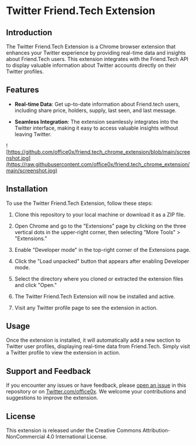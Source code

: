 # Twitter Friend.Tech Extension

## Introduction

The Twitter Friend.Tech Extension is a Chrome browser extension that enhances your Twitter experience by providing real-time data and insights about Friend.Tech users. This extension integrates with the Friend.Tech API to display valuable information about Twitter accounts directly on their Twitter profiles.

## Features

- **Real-time Data**: Get up-to-date information about Friend.tech users, including share price, holders, supply, last seen, and last message.

- **Seamless Integration**: The extension seamlessly integrates into the Twitter interface, making it easy to access valuable insights without leaving Twitter.

![https://github.com/office0x/friend.tech_chrome_extension/blob/main/screenshot.jpg](https://raw.githubusercontent.com/office0x/friend.tech_chrome_extension/main/screenshot.jpg)



## Installation

To use the Twitter Friend.Tech Extension, follow these steps:

1. Clone this repository to your local machine or download it as a ZIP file.

2. Open Chrome and go to the "Extensions" page by clicking on the three vertical dots in the upper-right corner, then selecting "More Tools" > "Extensions."

3. Enable "Developer mode" in the top-right corner of the Extensions page.

4. Click the "Load unpacked" button that appears after enabling Developer mode.

5. Select the directory where you cloned or extracted the extension files and click "Open."

6. The Twitter Friend.Tech Extension will now be installed and active.

7. Visit any Twitter profile page to see the extension in action.

## Usage

Once the extension is installed, it will automatically add a new section to Twitter user profiles, displaying real-time data from Friend.Tech. Simply visit a Twitter profile to view the extension in action.

## Support and Feedback

If you encounter any issues or have feedback, please [open an issue](https://github.com/office0x/friend.tech_chrome_extension/issues) in this repository or on [Twitter.com/office0x](https://twitter.com/office0x). We welcome your contributions and suggestions to improve the extension.

## License

This extension is released under the Creative Commons Attribution-NonCommercial 4.0 International License.
